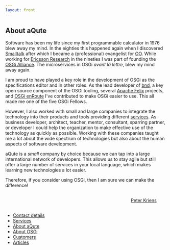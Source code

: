 ```yaml
---
layout: front
---
```


## About aQute

Software has been my life since my first programmable calculator in 1976 blew away
my mind. In the eighties this happened again when I discovered [Smalltalk]
after which I became a (professional) evangelist for [OO]. While working for 
[Ericsson Research] in the nineties I was part of founding the [OSGi Alliance]. 
The microservices in OSGi _avant la lettre_, blew my mind away again.

I am proud to have played a key role in the development of OSGi as the
specifications editor and in other roles. As the lead developer  of [bnd], a key open source 
component of the OSGi tooling, several [Apache Felix] projects, 
and [OSGi enRoute] I've contributed to  make OSGi easier to use. This all
made me one of the five OSGi Fellows.

However, I also worked with  small and large companies to integrate the technology 
into their products and tools providing different [services]. As business developer, architect, teacher, 
mentor, consultant, sparring partner, or developer I could help the organization to 
make effective use of the technology as quickly as possible. Working with these companies
taught me a lot about the wide spectrum of technologies
but also about the human aspects of software development.

aQute is a _small_ company by choice because we can tap into a large international network 
of developers. This allows us to stay agile but still offer a  large number of services 
in your local language, which makes learning new technologies a lot easier. 

Therefore, if you consider using OSGi, then I am sure we can make the difference!

<div style="margin-top:10px;text-align:right;margin:30px"><a href="mailto:Peter.Kriens@aQute.biz?subject=Information">Peter Kriens</a></div>

* [Contact details]
* [Services]
* [About aQute]
* [About OSGi]
* [Customers]
* [Articles]

[Smalltalk]: https://en.wikipedia.org/wiki/Smalltalk
[OO]: https://en.wikipedia.org/wiki/Object-oriented_programming
[Ericsson Research]: https://www.ericsson.com/research-blog/
[Apache Felix]: http://felix.apache.org/
[OSGi enRoute]: http://enroute.osgi.org
[bnd]: http://bnd.bndtools.org
[OSGi Alliance]: http://osgi.org
[Services]: services
[Contact details]: contact
[About aQute]: aqute
[About OSGi]: osgi
[Articles]: posts
[Customers]: customers
